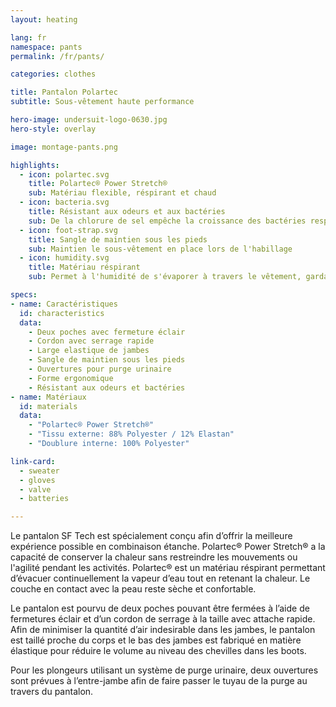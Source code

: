 ```yaml
---
layout: heating

lang: fr
namespace: pants
permalink: /fr/pants/

categories: clothes

title: Pantalon Polartec
subtitle: Sous-vêtement haute performance

hero-image: undersuit-logo-0630.jpg
hero-style: overlay

image: montage-pants.png

highlights:
  - icon: polartec.svg
    title: Polartec® Power Stretch®
    sub: Matériau flexible, réspirant et chaud
  - icon: bacteria.svg
    title: Résistant aux odeurs et aux bactéries
    sub: De la chlorure de sel empêche la croissance des bactéries responsables des odeurs pendant toute la durée de vie du vêtement
  - icon: foot-strap.svg
    title: Sangle de maintien sous les pieds
    sub: Maintien le sous-vêtement en place lors de l'habillage
  - icon: humidity.svg
    title: Matériau réspirant
    sub: Permet à l'humidité de s'évaporer à travers le vêtement, gardant la peau séche et chaude

specs:
- name: Caractéristiques
  id: characteristics
  data:
    - Deux poches avec fermeture éclair
    - Cordon avec serrage rapide
    - Large elastique de jambes
    - Sangle de maintien sous les pieds
    - Ouvertures pour purge urinaire
    - Forme ergonomique
    - Résistant aux odeurs et bactéries
- name: Matériaux
  id: materials
  data:
    - "Polartec® Power Stretch®"
    - "Tissu externe: 88% Polyester / 12% Elastan"
    - "Doublure interne: 100% Polyester"

link-card:
  - sweater
  - gloves
  - valve
  - batteries

---
```

Le pantalon SF Tech est spécialement conçu afin d’offrir la meilleure expérience possible en combinaison étanche. Polartec® Power Stretch® a la capacité de conserver la chaleur sans restreindre les mouvements ou l'agilité pendant les activités. Polartec® est un matériau réspirant permettant d’évacuer continuellement la vapeur d’eau tout en retenant la chaleur. Le couche en contact avec la peau reste sèche et confortable.

Le pantalon est pourvu de deux poches pouvant être fermées à l’aide de  fermetures éclair et d’un cordon de serrage à la taille avec attache rapide. Afin de minimiser la quantité d’air indesirable dans les jambes, le pantalon est taillé proche du corps et le bas des jambes est fabriqué en matière élastique pour réduire le volume au niveau des chevilles dans les boots.

Pour les plongeurs utilisant un système de purge urinaire, deux ouvertures sont prévues à l’entre-jambe afin de faire passer le tuyau de la purge au travers du pantalon.